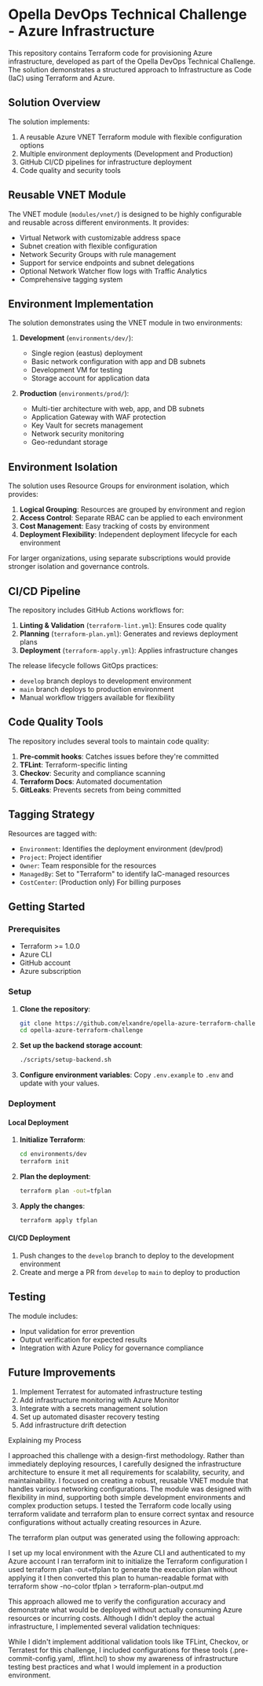 # Opella DevOps Technical Challenge - Azure Infrastructure

This repository contains Terraform code for provisioning Azure infrastructure, developed as part of the Opella DevOps Technical Challenge. The solution demonstrates a structured approach to Infrastructure as Code (IaC) using Terraform and Azure.

## Solution Overview

The solution implements:

1. A reusable Azure VNET Terraform module with flexible configuration options
2. Multiple environment deployments (Development and Production)
3. GitHub CI/CD pipelines for infrastructure deployment
4. Code quality and security tools

## Reusable VNET Module

The VNET module (`modules/vnet/`) is designed to be highly configurable and reusable across different environments. It provides:

- Virtual Network with customizable address space
- Subnet creation with flexible configuration
- Network Security Groups with rule management
- Support for service endpoints and subnet delegations
- Optional Network Watcher flow logs with Traffic Analytics
- Comprehensive tagging system

## Environment Implementation

The solution demonstrates using the VNET module in two environments:

1. **Development** (`environments/dev/`):
   - Single region (eastus) deployment
   - Basic network configuration with app and DB subnets
   - Development VM for testing
   - Storage account for application data

2. **Production** (`environments/prod/`):
   - Multi-tier architecture with web, app, and DB subnets
   - Application Gateway with WAF protection
   - Key Vault for secrets management
   - Network security monitoring
   - Geo-redundant storage

## Environment Isolation

The solution uses Resource Groups for environment isolation, which provides:

1. **Logical Grouping**: Resources are grouped by environment and region
2. **Access Control**: Separate RBAC can be applied to each environment
3. **Cost Management**: Easy tracking of costs by environment
4. **Deployment Flexibility**: Independent deployment lifecycle for each environment

For larger organizations, using separate subscriptions would provide stronger isolation and governance controls.

## CI/CD Pipeline

The repository includes GitHub Actions workflows for:

1. **Linting & Validation** (`terraform-lint.yml`): Ensures code quality
2. **Planning** (`terraform-plan.yml`): Generates and reviews deployment plans
3. **Deployment** (`terraform-apply.yml`): Applies infrastructure changes

The release lifecycle follows GitOps practices:
- `develop` branch deploys to development environment
- `main` branch deploys to production environment
- Manual workflow triggers available for flexibility

## Code Quality Tools

The repository includes several tools to maintain code quality:

1. **Pre-commit hooks**: Catches issues before they're committed
2. **TFLint**: Terraform-specific linting
3. **Checkov**: Security and compliance scanning
4. **Terraform Docs**: Automated documentation
5. **GitLeaks**: Prevents secrets from being committed

## Tagging Strategy

Resources are tagged with:

- `Environment`: Identifies the deployment environment (dev/prod)
- `Project`: Project identifier
- `Owner`: Team responsible for the resources
- `ManagedBy`: Set to "Terraform" to identify IaC-managed resources
- `CostCenter`: (Production only) For billing purposes

## Getting Started

### Prerequisites

- Terraform >= 1.0.0
- Azure CLI
- GitHub account
- Azure subscription

### Setup

1. **Clone the repository**:
   ```bash
   git clone https://github.com/elxandre/opella-azure-terraform-challenge.git
   cd opella-azure-terraform-challenge
   ```

2. **Set up the backend storage account**:
   ```bash
   ./scripts/setup-backend.sh
   ```

3. **Configure environment variables**:
   Copy `.env.example` to `.env` and update with your values.

### Deployment

#### Local Deployment

1. **Initialize Terraform**:
   ```bash
   cd environments/dev
   terraform init
   ```

2. **Plan the deployment**:
   ```bash
   terraform plan -out=tfplan
   ```

3. **Apply the changes**:
   ```bash
   terraform apply tfplan
   ```

#### CI/CD Deployment

1. Push changes to the `develop` branch to deploy to the development environment
2. Create and merge a PR from `develop` to `main` to deploy to production

## Testing

The module includes:
- Input validation for error prevention
- Output verification for expected results
- Integration with Azure Policy for governance compliance

## Future Improvements

1. Implement Terratest for automated infrastructure testing
2. Add infrastructure monitoring with Azure Monitor
3. Integrate with a secrets management solution
4. Set up automated disaster recovery testing
5. Add infrastructure drift detection

Explaining my Process

I approached this challenge with a design-first methodology. Rather than immediately deploying resources, I carefully designed the infrastructure architecture to ensure it met all requirements for scalability, security, and maintainability.
I focused on creating a robust, reusable VNET module that handles various networking configurations. The module was designed with flexibility in mind, supporting both simple development environments and complex production setups.
I tested the Terraform code locally using terraform validate and terraform plan to ensure correct syntax and resource configurations without actually creating resources in Azure.

The terraform plan output was generated using the following approach:

I set up my local environment with the Azure CLI and authenticated to my Azure account
I ran terraform init to initialize the Terraform configuration
I used terraform plan -out=tfplan to generate the execution plan without applying it
I then converted this plan to human-readable format with terraform show -no-color tfplan > terraform-plan-output.md

This approach allowed me to verify the configuration accuracy and demonstrate what would be deployed without actually consuming Azure resources or incurring costs.
Although I didn't deploy the actual infrastructure, I implemented several validation techniques:

While I didn't implement additional validation tools like TFLint, Checkov, or Terratest for this challenge, I included configurations for these tools (.pre-commit-config.yaml, .tflint.hcl) to show my awareness of infrastructure testing best practices and what I would implement in a production environment.
